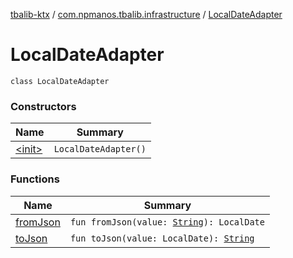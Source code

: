 [tbalib-ktx](../../index.md) / [com.npmanos.tbalib.infrastructure](../index.md) / [LocalDateAdapter](./index.md)

# LocalDateAdapter

`class LocalDateAdapter`

### Constructors

| Name | Summary |
|---|---|
| [&lt;init&gt;](-init-.md) | `LocalDateAdapter()` |

### Functions

| Name | Summary |
|---|---|
| [fromJson](from-json.md) | `fun fromJson(value: `[`String`](https://kotlinlang.org/api/latest/jvm/stdlib/kotlin/-string/index.html)`): LocalDate` |
| [toJson](to-json.md) | `fun toJson(value: LocalDate): `[`String`](https://kotlinlang.org/api/latest/jvm/stdlib/kotlin/-string/index.html) |
